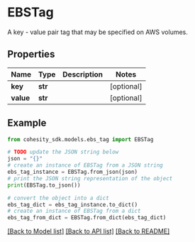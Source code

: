 # EBSTag

A key - value pair tag that may be specified on AWS volumes.

## Properties

Name | Type | Description | Notes
------------ | ------------- | ------------- | -------------
**key** | **str** |  | [optional] 
**value** | **str** |  | [optional] 

## Example

```python
from cohesity_sdk.models.ebs_tag import EBSTag

# TODO update the JSON string below
json = "{}"
# create an instance of EBSTag from a JSON string
ebs_tag_instance = EBSTag.from_json(json)
# print the JSON string representation of the object
print(EBSTag.to_json())

# convert the object into a dict
ebs_tag_dict = ebs_tag_instance.to_dict()
# create an instance of EBSTag from a dict
ebs_tag_from_dict = EBSTag.from_dict(ebs_tag_dict)
```
[[Back to Model list]](../README.md#documentation-for-models) [[Back to API list]](../README.md#documentation-for-api-endpoints) [[Back to README]](../README.md)



